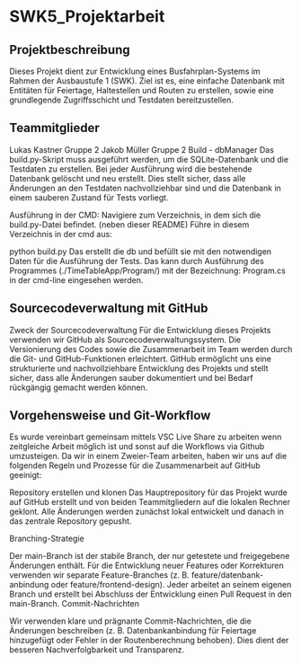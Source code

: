 # SWK5_Projektarbeit
## Projektbeschreibung
Dieses Projekt dient zur Entwicklung eines Busfahrplan-Systems im Rahmen der Ausbaustufe 1 (SWK). Ziel ist es, eine einfache Datenbank mit Entitäten für Feiertage, Haltestellen und Routen zu erstellen, sowie eine grundlegende Zugriffsschicht und Testdaten bereitzustellen.

## Teammitglieder
Lukas Kastner Gruppe 2
Jakob Müller Gruppe 2
Build - dbManager
Das build.py-Skript muss ausgeführt werden, um die SQLite-Datenbank und die Testdaten zu erstellen. Bei jeder Ausführung wird die bestehende Datenbank gelöscht und neu erstellt. Dies stellt sicher, dass alle Änderungen an den Testdaten nachvollziehbar sind und die Datenbank in einem sauberen Zustand für Tests vorliegt.

Ausführung in der CMD:
Navigiere zum Verzeichnis, in dem sich die build.py-Datei befindet. (neben dieser README) Führe in diesem Verzeichnis in der cmd aus:

python build.py
Das erstellt die db und befüllt sie mit den notwendigen Daten für die Ausführung der Tests. Das kann durch Ausführung des Programmes (./TimeTableApp/Program/) mit der Bezeichnung: Program.cs in der cmd-line eingesehen werden.

## Sourcecodeverwaltung mit GitHub
Zweck der Sourcecodeverwaltung
Für die Entwicklung dieses Projekts verwenden wir GitHub als Sourcecodeverwaltungssystem. Die Versionierung des Codes sowie die Zusammenarbeit im Team werden durch die Git- und GitHub-Funktionen erleichtert. GitHub ermöglicht uns eine strukturierte und nachvollziehbare Entwicklung des Projekts und stellt sicher, dass alle Änderungen sauber dokumentiert und bei Bedarf rückgängig gemacht werden können.

## Vorgehensweise und Git-Workflow
Es wurde vereinbart gemeinsam mittels VSC Live Share zu arbeiten wenn zeitgleiche Arbeit möglich ist und sonst auf die Workflows via Github umzusteigen. Da wir in einem Zweier-Team arbeiten, haben wir uns auf die folgenden Regeln und Prozesse für die Zusammenarbeit auf GitHub geeinigt:

Repository erstellen und klonen
Das Hauptrepository für das Projekt wurde auf GitHub erstellt und von beiden Teammitgliedern auf die lokalen Rechner geklont. Alle Änderungen werden zunächst lokal entwickelt und danach in das zentrale Repository gepusht.

Branching-Strategie

Der main-Branch ist der stabile Branch, der nur getestete und freigegebene Änderungen enthält.
Für die Entwicklung neuer Features oder Korrekturen verwenden wir separate Feature-Branches (z. B. feature/datenbank-anbindung oder feature/frontend-design).
Jeder arbeitet an seinem eigenen Branch und erstellt bei Abschluss der Entwicklung einen Pull Request in den main-Branch.
Commit-Nachrichten

Wir verwenden klare und prägnante Commit-Nachrichten, die die Änderungen beschreiben (z. B. Datenbankanbindung für Feiertage hinzugefügt oder Fehler in der Routenberechnung behoben).
Dies dient der besseren Nachverfolgbarkeit und Transparenz.
